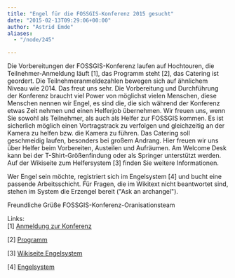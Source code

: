```yaml
---
title: "Engel für die FOSSGIS-Konferenz 2015 gesucht"
date: "2015-02-13T09:29:06+00:00"
author: "Astrid Emde"
aliases:
  - "/node/245"

---
```


<p>Die Vorbereitungen der FOSSGIS-Konferenz laufen auf Hochtouren, die Teilnehmer-Anmeldung läuft [1], das Programm steht [2], das Catering ist geordert. Die Teilnehmeranmeldezahlen bewegen sich auf ähnlichem Niveau wie 2014. Das freut uns sehr. Die Vorbereitung und Durchführung der Konferenz braucht viel Power von möglichst vielen Menschen, diese Menschen nennen wir Engel, es sind die, die sich während der Konferenz etwas Zeit nehmen und einen Helferjob übernehmen. Wir freuen uns, wenn Sie sowohl als Teilnehmer, als auch als Helfer zur FOSSGIS kommen. Es ist sicherlich möglich einen Vortragstrack zu verfolgen und gleichzeitig an der Kamera zu helfen bzw. die Kamera zu führen. Das Catering soll geschmeidig laufen, besonders bei großem Andrang. Hier freuen wir uns über Helfer beim Vorbereiten, Austeilen und Aufräumen. Am Welcome Desk kann bei der T-Shirt-Größenfindung oder als Springer unterstützt werden. Auf der Wikiseite zum Helfersystem [3] finden Sie weitere Informationen.</p>
<p>Wer Engel sein möchte, registriert sich im Engelsystem [4] und bucht eine passende Arbeitsschicht. Für Fragen, die im Wikitext nicht beantwortet sind, stehen im System die Erzengel bereit (&quot;Ask an archangel&quot;).</p>
<p>Freundliche Grüße FOSSGIS-Konferenz-Oranisationsteam</p>
<p>Links:<br />
	[1] <a class="external text" href="https://fossgis-konferenz.de/2015/anmeldung/" rel="nofollow" title="https://fossgis-konferenz.de/2015/anmeldung/">Anmeldung zur Konferenz</a></p>
<p>[2] <a class="external text" href="https://fossgis-konferenz.de/2015/programm/" rel="nofollow" title="https://fossgis-konferenz.de/2015/programm/">Programm</a></p>
<p>[3] <a class="external text" href="https://www.fossgis.de/wiki/Konferenz_2015/Helfer" rel="nofollow" title="https://www.fossgis.de/wiki/Konferenz_2015/Helfer">Wikiseite Engelsystem</a></p>
<p>[4] <a class="external text" href="http://helfer.fossgis.de/" rel="nofollow" title="http://helfer.fossgis.de/">Engelsystem</a></p>
<p><br />
	&nbsp;</p>
